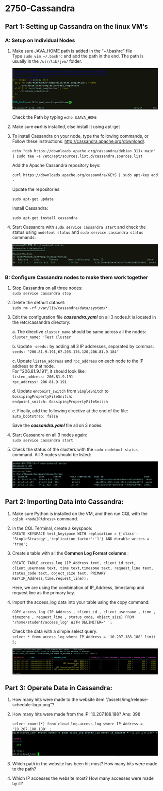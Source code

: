 # 2750-Cassandra

## Part 1: Setting up Cassandra on the linux VM's
### A: Setup on Individual Nodes

1. Make sure JAVA_HOME path is added in the "~/.bashrc" file  
	Type `sudo vim ~/.bashrc` and add the path in the end. The path is usually in the `/usr/lib/jvm/` folder.

	![alt text](https://github.com/nishchalnigam/2750-Cassandra/blob/master/Gallery/Bashrc%20file.PNG) 
  
	Check the Path by typing `echo $JAVA_HOME`

2. Make sure **curl** is installed, else install it using apt-get

3. To install Cassandra on your node, type the following commands, or Follow these instructions: http://cassandra.apache.org/download/:

	`echo "deb https://downloads.apache.org/cassandra/debian 311x main" | sudo tee -a /etc/apt/sources.list.d/cassandra.sources.list`

	Add the Apache Cassandra repository keys:
	
	`curl https://downloads.apache.org/cassandra/KEYS | sudo apt-key add -`

	Update the repositories:
	
	`sudo apt-get update`

	Install Cassandra:
	
	`sudo apt-get install cassandra`

4. Start Cassandra with `sudo service cassandra start` and check the status using `nodetool status` and `sudo service cassandra status` commands:

	![alt text](https://github.com/nishchalnigam/2750-Cassandra/blob/master/Gallery/Nodetool%20status.JPG) 

### B: Configure Cassandra nodes to make them work together

1. Stop Cassandra on all three nodes:  
	`sudo service cassandra stop`

2. Delete the default dataset:  
	`sudo rm -rf /var/lib/cassandra/data/system/*`

3. Edit the configuration file ***cassandra.yaml*** on all 3 nodes.It is located in the /etc/cassandra directory:

	a. The directive `cluster_name` should be same across all the nodes:  
	`cluster_name: 'Test Cluster'`
	
	b. Update `-seeds:` by adding all 3 IP addresses, separated by commas:  
	`seeds: "206.81.9.191,67.205.176.120,206.81.9.184"`
	
	c. Update `listen_address` and `rpc_address` on each node to the IP address to that node.  
	For "206.81.9.191", it should look like:  
	`listen_address: 206.81.9.191`  
	`rpc_address: 206.81.9.191`
	
	d. Update `endpoint_switch` from `SimpleSnitch` to `GossipingPropertyFileSnitch`:  
	`endpoint_snitch: GossipingPropertyFileSnitch`
	
	e. Finally, add the following directive at the end of the file:  
	`auto_bootstrap: false`
	
	Save the ***cassandra.yaml*** file all on 3 nodes

4. Start Cassandra on all 3 nodes again:  
	`sudo service cassandra start`

5. Check the status of the clusters with the `sudo nodetool status` command. All 3 nodes should be listed:  

	![alt text](https://github.com/nishchalnigam/2750-Cassandra/blob/master/Gallery/MutliNodeCluster.PNG) 


## Part 2: Importing Data into Cassandra:

1. Make sure Python is installed on the VM, and then run CQL with the `cqlsh <nodeIPAdress>` command.  

2. In the CQL Terminal, create a keyspace:  
	`CREATE KEYSPACE test_keyspace WITH replication = {'class': 'SimpleStrategy','replication_factor':'1'} AND durable_writes = 'true';`

3. Create a table with all the **Common Log Format columns** :  

	`CREATE TABLE access_log (IP_Address text, client_id text, client_username text, time text,timezone text, request_line text, status_code text, object_size text, PRIMARY KEY(IP_Address,time,request_line));`
	
	Here, we are using the combination of IP_Address, timestamp and request line as the primary key.
	
4. Import the access_log data into your table using the copy command:

	`COPY access_log (IP_Address , client_id , client_username , time , timezone , request_line , status_code, object_size) FROM '/home/student/access_log' WITH DELIMITER=' ';`

	Check the data with a simple select query:  
	`select * from access_log where IP_Address = '10.207.188.188' limit 5;`
	
	![alt text](https://github.com/nishchalnigam/2750-Cassandra/blob/master/Gallery/ImportingAccessLog.png) 

## Part 3: Operate Data in Cassandra:
 
1. How many hits were made to the website item “/assets/img/release-schedule-logo.png”?

2. How many hits were made from the IP: 10.207.188.188?
	Ans: 398

	`select count(*) from cloud_log.access_log where IP_Address = '10.207.188.188' ;`
	![alt text](https://github.com/nishchalnigam/2750-Cassandra/blob/master/Gallery/Q2.PNG) 


3. Which path in the website has been hit most? How many hits were made to
the path?

4. Which IP accesses the website most? How many accesses were made by it?
 


